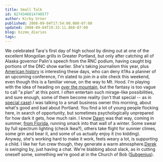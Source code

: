 ```yaml
---
title: Small Talk
id: 8274346814740577
author: Kirby Urner
published: 2008-09-04T17:54:00.000-07:00
updated: 2008-09-04T19:33:11.860-07:00
blog: bizmo_diaries
tags: 
---
```


We celebrated Tara's first day of high school by dining out at one of the excellent Mongolian grills in Greater Portland, but only after catching all of Alaska governor Palin's speech from the RNC podium, having caught big portions of the DNC show earlier.  She's taking journalism this year, plus [American history](http://worldgame.blogspot.com/2007/10/letter-to-terry-wanderers-business.html) is interesting these days, who can deny it?As a planner of an upcoming conference, I'm slated to join in a site check this weekend, even though this is a familiar venue, on the way to Mt. Hood.  I'm playing with the idea of heading on [over the mountain](http://mybizmo.blogspot.com/2007/11/road-trip.html), but the fantasy is too vague to call "a plan" at this point.  I often entertain such mirage-like possibilities, and sure enough, some of them become reality (isn't that special -- as in [special case](http://controlroom.blogspot.com/2007/12/management-by-rotation.html)).I was talking to a small business owner this morning, about what's good and bad about Portland.  You find a lot of young people flocking here, in search of opportunity, but sometimes psychologically unprepared for how dark it gets, how much rain. I know [Dawn](http://controlroom.blogspot.com/2007/12/trip-prep.html) was that way, coming in summer, [from Florida](http://mybizmo.blogspot.com/2005/12/on-mountain.html), running smack into that wall of a winter. Some swear by full spectrum lighting (check Ikea?), others take flight for sunnier climes, some grin and bear it, and some of us actually enjoy it (no kidding).  Anyway, she's working hard to make it work, feels weary a lot, is supporting a child.  I like her fun crew though, they generate a warm atmosphere.[Derek](http://worldgame.blogspot.com/2007/07/family-guy.html) is swinging by, just having a chat.  We're blabbing about slack, as in cutting oneself some, something we're good at in the Church of Bob ([Subgenius](http://worldgame.blogspot.com/2007/08/transactions.html)).